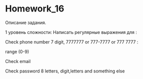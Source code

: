 # Homework_16
Описание задания.

 1 уровень сложности: Написать регулярные выражения для :


Check phone number 7 digit, 7777777 or 777-7777 or  777 7777 :

range (0-9)       


Check email


Check password  8 letters, digit,letters and something else


